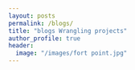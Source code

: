 ```yaml
---
layout: posts
permalink: /blogs/
title: "blogs Wrangling projects"
author_profile: true
header:
  image: "/images/fort point.jpg"
---
```



